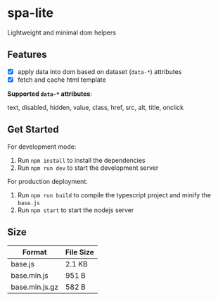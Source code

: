 # spa-lite

Lightweight and minimal dom helpers

## Features

- [x] apply data into dom based on dataset (`data-*`) attributes
- [x] fetch and cache html template

**Supported `data-*` attributes**:

text, disabled, hidden, value, class, href, src, alt, title, onclick

## Get Started

For development mode:

1. Run `npm install` to install the dependencies
2. Run `npm run dev` to start the development server

For production deployment:

1. Run `npm run build` to compile the typescript project and minify the `base.js`
2. Run `npm start` to start the nodejs server

## Size

| Format         | File Size |
| -------------- | --------- |
| base.js        | 2.1 KB    |
| base.min.js    | 951 B     |
| base.min.js.gz | 582 B     |
